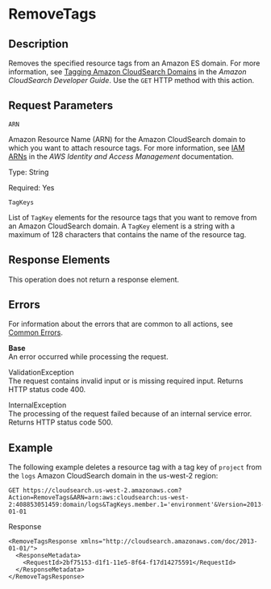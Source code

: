# RemoveTags<a name="API_RemoveTags"></a>

## Description<a name="API_RemoveTags_Description"></a>

Removes the specified resource tags from an Amazon ES domain\. For more information, see [Tagging Amazon CloudSearch Domains](tagging-cloudsearch-domains.md) in the *Amazon CloudSearch Developer Guide*\. Use the `GET` HTTP method with this action\. 

## Request Parameters<a name="API_RemoveTags_RequestParameters"></a>

`ARN`

Amazon Resource Name \(ARN\) for the Amazon CloudSearch domain to which you want to attach resource tags\. For more information, see [IAM ARNs](http://docs.aws.amazon.com/IAM/latest/UserGuide/reference_identifiers.html#identifiers-arns) in the *AWS Identity and Access Management* documentation\.

Type: String

Required: Yes

`TagKeys`

List of `TagKey` elements for the resource tags that you want to remove from an Amazon CloudSearch domain\. A `TagKey` element is a string with a maximum of 128 characters that contains the name of the resource tag\.

## Response Elements<a name="API_RemoveTags_ResponseElements"></a>

 This operation does not return a response element\.

## Errors<a name="API_RemoveTags_Errors"></a>

 For information about the errors that are common to all actions, see [Common Errors](CommonErrors.md)\. 

 **Base**   
An error occurred while processing the request\.

ValidationException  
The request contains invalid input or is missing required input\. Returns HTTP status code 400\.

InternalException  
The processing of the request failed because of an internal service error\. Returns HTTP status code 500\.

## Example<a name="w3ab1c28b7c14c81c10"></a>

The following example deletes a resource tag with a tag key of `project` from the `logs` Amazon CloudSearch domain in the us\-west\-2 region:

```
GET https://cloudsearch.us-west-2.amazonaws.com?Action=RemoveTags&ARN=arn:aws:cloudsearch:us-west-2:408853051459:domain/logs&TagKeys.member.1='environment'&Version=2013-01-01
```

Response

```
<RemoveTagsResponse xmlns="http://cloudsearch.amazonaws.com/doc/2013-01-01/">
  <ResponseMetadata>
    <RequestId>2bf75153-d1f1-11e5-8f64-f17d14275591</RequestId>
  </ResponseMetadata>
</RemoveTagsResponse>
```